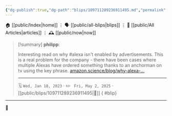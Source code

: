 ```yaml
---
{"dg-publish":true,"dg-path":"blips/109711289236911495.md","permalink":"/blips/109711289236911495/","title":"philipp on mastodon @ 2023-01-18"}
---
```



<div class="transclusion internal-embed is-loaded"><div class="markdown-embed">




🏠 [[public/Index\|home]]  ⋮ 🗣️ [[public/all-blips\|blips]] ⋮  📝 [[public/All Articles\|articles]]  ⋮ 🕰️ [[public/now\|now]]


</div></div>


> [!summary] **philipp**:
>
> Interesting read on why #alexa isn't enabled by advertisements. This is a real problem for the company - there have been cases where multiple Alexas have ordered something thanks to an anchorman on tv using the key phrase. [amazon.science/blog/why-alexa-…](https://www.amazon.science/blog/why-alexa-wont-wake-up-when-she-hears-her-name-in-amazons-super-bowl-ad)
> - - -
>
> 🗓️ <code>Wed, Jan 18, 2023</code>  · ✏️ <code> Fri, May 2, 2025</code>  · [[public/blips/109711289236911495\|🔗]]
{ #blip}


- - -

 👾
